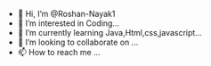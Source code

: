 - 👋 Hi, I’m @Roshan-Nayak1
- 👀 I’m interested in Coding...
- 🌱 I’m currently learning Java,Html,css,javascript...
- 💞️ I’m looking to collaborate on ...
- 📫 How to reach me ...

<!---
Roshan-Nayak1/Roshan-Nayak1 is a ✨ special ✨ repository because its `README.md` (this file) appears on your GitHub profile.
You can click the Preview link to take a look at your changes.
--->
